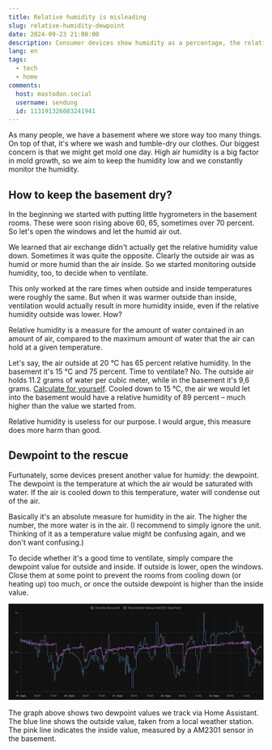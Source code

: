 ```yaml
---
title: Relative humidity is misleading
slug: relative-humidity-dewpoint
date: 2024-09-23 21:00:00
description: Consumer devices show humidity as a percentage, the relative humidity. When trying to keep a room dry, this is hugely misleading. The more useful value is the dewpoint.
lang: en
tags:
  - tech
  - home
comments:
  host: mastodon.social
  username: sendung
  id: 113191326083241941
---
```


As many people, we have a basement where we store way too many things. On top of that, it's where we wash and tumble-dry our clothes. Our biggest concern is that we might get mold one day. High air humidity is a big factor in mold growth, so we aim to keep the humidity low and we constantly monitor the humidity.

## How to keep the basement dry?

In the beginning we started with putting little hygrometers in the basement rooms. These were soon rising above 60, 65, sometimes over 70 percent. So let's open the windows and let the humid air out.

We learned that air exchange didn't actually get the relative humidity value down. Sometimes it was quite the opposite. Clearly the outside air was as humid or more humid than the air inside. So we started monitoring outside humidity, too, to decide when to ventilate.

This only worked at the rare times when outside and inside temperatures were roughly the same. But when it was warmer outside than inside, ventilation would actually result in more humidity inside, even if the relative humidity outside was lower. How?

Relative humidity is a measure for the amount of water contained in an amount of air, compared to the maximum amount of water that the air can hold at a given temperature.

Let's say, the air outside at 20 °C has 65 percent relative humidity. In the basement it's 15 °C and 75 percent. Time to ventilate? No. The outside air holds 11.2 grams of water per cubic meter, while in the basement it's 9,6 grams. [Calculate for yourself](https://www.calculator.net/dew-point-calculator.html?airtemperature=20&airtemperatureunit=celsius&humidity=65&dewpoint=&dewpointunit=celsius&x=Calculate). Cooled down to 15 °C, the air we would let into the basement would have a relative humidity of 89 percent – much higher than the value we started from.

Relative humidity is useless for our purpose. I would argue, this measure does more harm than good.

## Dewpoint to the rescue

Furtunately, some devices present another value for humidy: the dewpoint. The dewpoint is the temperature at which the air would be saturated with water. If the air is cooled down to this temperature, water will condense out of the air.

Basically it's an absolute measure for humidity in the air. The higher the number, the more water is in the air. (I recommend to simply ignore the unit. Thinking of it as a temperature value might be confusing again, and we don't want confusing.)

To decide whether it's a good time to ventilate, simply compare the dewpoint value for outside and inside. If outside is lower, open the windows. Close them at some point to prevent the rooms from cooling down (or heating up) too much, or once the outside dewpoint is higher than the inside value.

![Dewpoint time series](dewpoint.png)

The graph above shows two dewpoint values we track via Home Assistant. The blue line shows the outside value, taken from a local weather station. The pink line indicates the inside value, measured by a AM2301 sensor in the basement.
